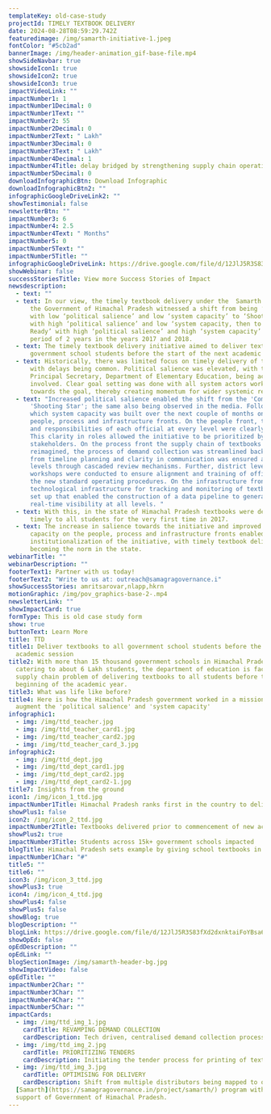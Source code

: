 ```yaml
---
templateKey: old-case-study
projectId: TIMELY TEXTBOOK DELIVERY
date: 2024-08-28T08:59:29.742Z
featuredimage: /img/samarth-initiative-1.jpeg
fontColor: "#5cb2ad"
bannerImage: /img/header-animation_gif-base-file.mp4
showSideNavbar: true
showsideIcon1: true
showsideIcon2: true
showsideIcon3: true
impactVideoLink: ""
impactNumber1: 1
impactNumber1Decimal: 0
impactNumber1Text: ""
impactNumber2: 55
impactNumber2Decimal: 0
impactNumber2Text: " Lakh"
impactNumber3Decimal: 0
impactNumber3Text: " Lakh"
impactNumber4Decimal: 1
impactNumber4Title: delay bridged by strengthening supply chain operations
impactNumber5Decimal: 0
downloadInfographicBtn: Download Infographic
downloadInfographicBtn2: ""
infographicGoogleDriveLink2: ""
showTestimonial: false
newsletterBtn: ""
impactNumber3: 6
impactNumber4: 2.5
impactNumber4Text: " Months"
impactNumber5: 0
impactNumber5Text: ""
impactNumber5Title: ""
infographicGoogleDriveLink: https://drive.google.com/file/d/12JlJ5R3S83fXd2dxnktaiFoYBsa6ezQm/view?usp=sharing
showWebinar: false
successStoriesTitle: View more Success Stories of Impact
newsdescription:
  - text: ""
  - text: In our view, the timely textbook delivery under the  Samarth Programme of
      the Government of Himachal Pradesh witnessed a shift from being ‘Comatose’
      with low ‘political salience’ and low ‘system capacity’ to ‘Shooting Star’
      with high ‘political salience’ and low ‘system capacity, then to  ‘Battle
      Ready’ with high ‘political salience’ and high ‘system capacity’ over a
      period of 2 years in the years 2017 and 2018.
  - text: The timely textbook delivery initiative aimed to deliver textbooks to all
      government school students before the start of the next academic session.
  - text: Historically, there was limited focus on timely delivery of textbooks,
      with delays being common. Political salience was elevated, with the
      Principal Secretary, Department of Elementary Education, being actively
      involved. Clear goal setting was done with all system actors working
      towards the goal, thereby creating momentum for wider systemic reforms.
  - text: "Increased political salience enabled the shift from the 'Comatose' to
      'Shooting Star'; the same also being observed in the media. Following
      which system capacity was built over the next couple of months on the
      people, process and infrastructure fronts. On the people front, the roles
      and responsibilities of each official at every level were clearly defined.
      This clarity in roles allowed the initiative to be prioritized by all
      stakeholders. On the process front the supply chain of textbooks was
      reimagined, the process of demand collection was streamlined backwards
      from timeline planning and clarity in communication was ensured at all
      levels through cascaded review mechanisms. Further, district level
      workshops were conducted to ensure alignment and training of officials on
      the new standard operating procedures. On the infrastructure front,
      technological infrastructure for tracking and monitoring of textbooks was
      set up that enabled the construction of a data pipeline to generate
      real-time visibility at all levels. "
  - text: With this, in the state of Himachal Pradesh textbooks were delivered
      timely to all students for the very first time in 2017.
  - text: The increase in salience towards the initiative and improved system
      capacity on the people, process and infrastructure fronts enabled
      institutionalization of the initiative, with timely textbook delivery
      becoming the norm in the state.
webinarTitle: ""
webinarDescription: ""
footerText1: Partner with us today!
footerText2: "Write to us at: outreach@samagragovernance.i"
showSuccessStories: amritsarovar,nlapp,hkrn
motionGraphic: /img/pov_graphics-base-2-.mp4
newsletterLink: ""
showImpactCard: true
formType: This is old case study form
show: true
buttonText: Learn More
title: TTD
title1: Deliver textbooks to all government school students before the next
  academic session
title2: With more than 15 thousand government schools in Himachal Pradesh,
  catering to about 6 Lakh students, the department of education is faced with a
  supply chain problem of delivering textbooks to all students before the
  beginning of the academic year.
title3: What was life like before?
title4: Here is how the Himachal Pradesh government worked in a mission mode to
  augment the 'political salience' and 'system capacity'
infographic1:
  - img: /img/ttd_teacher.jpg
  - img: /img/ttd_teacher_card1.jpg
  - img: /img/ttd_teacher_card2.jpg
  - img: /img/ttd_teacher_card_3.jpg
infographic2:
  - img: /img/ttd_dept.jpg
  - img: /img/ttd_dept_card1.jpg
  - img: /img/ttd_dept_card2.jpg
  - img: /img/ttd_dept_card2-1.jpg
title7: Insights from the ground
icon1: /img/icon_1_ttd.jpg
impactNumber1Title: Himachal Pradesh ranks first in the country to deliver textbooks timely
showPlus1: false
icon2: /img/icon_2_ttd.jpg
impactNumber2Title: Textbooks delivered prior to commencement of new academic session
showPlus2: true
impactNumber3Title: Students across 15k+ government schools impacted
blogTitle: Himachal Pradesh sets example by giving school textbooks in advance
impactNumber1Char: "#"
title5: ""
title6: ""
icon3: /img/icon_3_ttd.jpg
showPlus3: true
icon4: /img/icon_4_ttd.jpg
showPlus4: false
showPlus5: false
showBlog: true
blogDescription: ""
blogLink: https://drive.google.com/file/d/12JlJ5R3S83fXd2dxnktaiFoYBsa6ezQm/view?usp=sharing
showOpEd: false
opEdDescription: ""
opEdLink: ""
blogSectionImage: /img/samarth-header-bg.jpg
showImpactVideo: false
opEdTitle: ""
impactNumber2Char: ""
impactNumber3Char: ""
impactNumber4Char: ""
impactNumber5Char: ""
impactCards:
  - img: /img/ttd_img_1.jpg
    cardTitle: REVAMPING DEMAND COLLECTION
    cardDescription: Tech driven, centralised demand collection process introduced
  - img: /img/ttd_img_2.jpg
    cardTitle: PRIORITIZING TENDERS
    cardDescription: Initiating the tender process for printing of textbooks early on
  - img: /img/ttd_img_3.jpg
    cardTitle: OPTIMISING FOR DELIVERY
    cardDescription: Shift from multiple distributors being mapped to one schoolfootersubText1: T﻿his work has been done under
  [Samarth](https://samagragovernance.in/project/samarth/) program with the
  support of Government of Hi﻿machal Pradesh.
---
```

